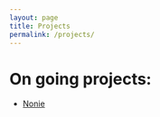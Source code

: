 ```yaml
---
layout: page
title: Projects
permalink: /projects/
---
```


# On going projects:
* [Nonie](https://whyen-wang.github.io/Nonie/)
